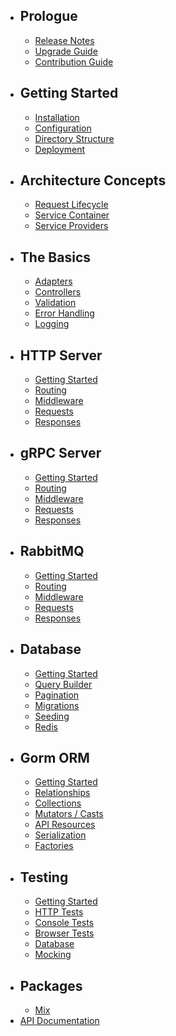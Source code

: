 - ## Prologue
    - [Release Notes](/docs/{{version}}/releases)
    - [Upgrade Guide](/docs/{{version}}/upgrade)
    - [Contribution Guide](/docs/{{version}}/contributions)
- ## Getting Started
    - [Installation](/docs/{{version}}/installation)
    - [Configuration](/docs/{{version}}/configuration)
    - [Directory Structure](/docs/{{version}}/structure)
    - [Deployment](/docs/{{version}}/deployment)
- ## Architecture Concepts
    - [Request Lifecycle](/docs/{{version}}/lifecycle)
    - [Service Container](/docs/{{version}}/container)
    - [Service Providers](/docs/{{version}}/providers)
- ## The Basics
    - [Adapters](/docs/{{version}}/adapters)
    - [Controllers](/docs/{{version}}/controllers)
    - [Validation](/docs/{{version}}/validation)
    - [Error Handling](/docs/{{version}}/errors)
    - [Logging](/docs/{{version}}/logging)
- ## HTTP Server
    - [Getting Started](/docs/{{version}}/http)
    - [Routing](/docs/{{version}}/http-routing)
    - [Middleware](/docs/{{version}}/http-middleware)
    - [Requests](/docs/{{version}}/http-requests)
    - [Responses](/docs/{{version}}/http-responses)
- ## gRPC Server
    - [Getting Started](/docs/{{version}}/grpc)
    - [Routing](/docs/{{version}}/grpc-routing)
    - [Middleware](/docs/{{version}}/grpc-middleware)
    - [Requests](/docs/{{version}}/grpc-requests)
    - [Responses](/docs/{{version}}/grpc-responses)
- ## RabbitMQ
    - [Getting Started](/docs/{{version}}/rabbitmq)
    - [Routing](/docs/{{version}}/rabbitmq-routing)
    - [Middleware](/docs/{{version}}/rabbitmq-middleware)
    - [Requests](/docs/{{version}}/rabbitmq-requests)
    - [Responses](/docs/{{version}}/rabbitmq-responses)
- ## Database
    - [Getting Started](/docs/{{version}}/database)
    - [Query Builder](/docs/{{version}}/queries)
    - [Pagination](/docs/{{version}}/pagination)
    - [Migrations](/docs/{{version}}/migrations)
    - [Seeding](/docs/{{version}}/seeding)
    - [Redis](/docs/{{version}}/redis)
- ## Gorm ORM
    - [Getting Started](/docs/{{version}}/gorm)
    - [Relationships](/docs/{{version}}/gorm-relationships)
    - [Collections](/docs/{{version}}/gorm-collections)
    - [Mutators / Casts](/docs/{{version}}/gorm-mutators)
    - [API Resources](/docs/{{version}}/gorm-resources)
    - [Serialization](/docs/{{version}}/gorm-serialization)
    - [Factories](/docs/{{version}}/gorm-factories)
- ## Testing
    - [Getting Started](/docs/{{version}}/testing)
    - [HTTP Tests](/docs/{{version}}/http-tests)
    - [Console Tests](/docs/{{version}}/console-tests)
    - [Browser Tests](/docs/{{version}}/dusk)
    - [Database](/docs/{{version}}/database-testing)
    - [Mocking](/docs/{{version}}/mocking)
- ## Packages
    - [Mix](/docs/{{version}}/mix)
- [API Documentation](/api/9.x)
